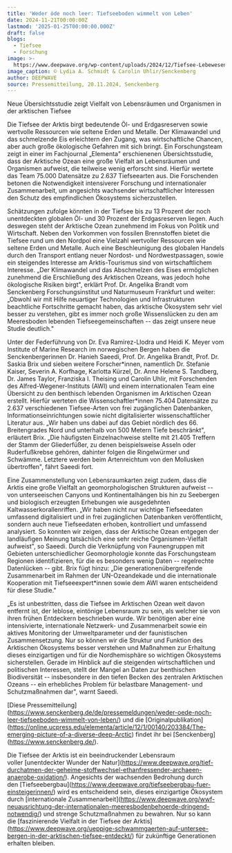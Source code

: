 ```yaml
---
title: 'Weder öde noch leer: Tiefseeboden wimmelt von Leben'
date: 2024-11-21T00:00:00Z
lastmod: '2025-01-25T00:00:00.000Z'
draft: false
blogs:
  - Tiefsee
  - Forschung
image: >-
  https://www.deepwave.org/wp-content/uploads/2024/12/Tiefsee-Lebewesen_Senckenberg_Arktis-980x572.jpg
image_caption: © Lydia A. Schmidt & Carolin Uhlir/Senckenberg
author: DEEPWAVE
source: Pressemitteilung, 20.11.2024, Senckenberg
---
```

Neue Übersichtsstudie zeigt Vielfalt von Lebensräumen und Organismen in der arktischen Tiefsee

Die Tiefsee der Arktis birgt bedeutende Öl- und Erdgasreserven sowie wertvolle Ressourcen wie seltene Erden und Metalle. Der Klimawandel und das schmelzende Eis erleichtern den Zugang, was wirtschaftliche Chancen, aber auch große ökologische Gefahren mit sich bringt. Ein Forschungsteam zeigt in einer im Fachjournal „Elementa" erschienenen Übersichtsstudie, dass der Arktische Ozean eine große Vielfalt an Lebensräumen und Organismen aufweist, die teilweise wenig erforscht sind. Hierfür wertete das Team 75.000 Datensätze zu 2.637 Tiefseearten aus. Die Forschenden betonen die Notwendigkeit intensiverer Forschung und internationaler Zusammenarbeit, um angesichts wachsender wirtschaftlicher Interessen den Schutz des empfindlichen Ökosystems sicherzustellen.

Schätzungen zufolge könnten in der Tiefsee bis zu 13 Prozent der noch unentdeckten globalen Öl- und 30 Prozent der Erdgasreserven liegen. Auch deswegen steht der Arktische Ozean zunehmend im Fokus von Politik und Wirtschaft. Neben den Vorkommen von fossilen Brennstoffen bietet die Tiefsee rund um den Nordpol eine Vielzahl wertvoller Ressourcen wie seltene Erden und Metalle. Auch eine Beschleunigung des globalen Handels durch den Transport entlang neuer Nordost- und Nordwestpassagen, sowie ein steigendes Interesse am Arktis-Tourismus sind von wirtschaftlichem Interesse. „Der Klimawandel und das Abschmelzen des Eises ermöglichen zunehmend die Erschließung des Arktischen Ozeans, was jedoch hohe ökologische Risiken birgt", erklärt Prof. Dr. Angelika Brandt vom Senckenberg Forschungsinstitut und Naturmuseum Frankfurt und weiter: „Obwohl wir mit Hilfe neuartiger Technologien und Infrastrukturen beachtliche Fortschritte gemacht haben, das arktische Ökosystem sehr viel besser zu verstehen, gibt es immer noch große Wissenslücken zu den am Meeresboden lebenden Tiefseegemeinschaften -- das zeigt unsere neue Studie deutlich."

Unter der Federführung von Dr. Eva Ramirez-Llodra und Heidi K. Meyer vom Institute of Marine Research im norwegischen Bergen haben die Senckenbergerinnen Dr. Hanieh Saeedi, Prof. Dr. Angelika Brandt, Prof. Dr. Saskia Brix und sieben weitere Forscher\*innen, namentlich Dr. Stefanie Kaiser, Severin A. Korfhage, Karlotta Kürzel, Dr. Anne Helene S. Tandberg, Dr. James Taylor, Franziska I. Theising und Carolin Uhlir, mit Forschenden des Alfred-Wegener-Instituts (AWI) und einem internationalen Team eine Übersicht zu den benthisch lebenden Organismen im Arktischen Ozean erstellt. Hierfür werteten die Wissenschaftler\*innen 75.404 Datensätze zu 2.637 verschiedenen Tiefsee-Arten von frei zugänglichen Datenbanken, Informationseinrichtungen sowie nicht digitalisierter wissenschaftlicher Literatur aus. „Wir haben uns dabei auf das Gebiet nördlich des 66. Breitengrades Nord und unterhalb von 500 Metern Tiefe beschränkt", erläutert Brix. „Die häufigsten Einzelnachweise stellte mit 21.405 Treffern der Stamm der Gliederfüßer, zu denen beispielsweise Asseln oder Ruderfußkrebse gehören, dahinter folgen die Ringelwürmer und Schwämme. Letztere werden beim Artenreichtum von den Mollusken übertroffen", fährt Saeedi fort.

Eine Zusammenstellung von Lebensraumkarten zeigt zudem, dass die Arktis eine große Vielfalt an geomorphologischen Strukturen aufweist -- von unterseeischen Canyons und Kontinentalhängen bis hin zu Seebergen und biologisch erzeugten Erhebungen wie ausgedehnten Kaltwasserkorallenriffen. „Wir haben nicht nur wichtige Tiefseedaten umfassend digitalisiert und in frei zugänglichen Datenbanken veröffentlicht, sondern auch neue Tiefseedaten erhoben, kontrolliert und umfassend analysiert. So konnten wir zeigen, dass der Arktische Ozean entgegen der landläufigen Meinung tatsächlich eine sehr reiche Organismen-Vielfalt aufweist", so Saeedi. Durch die Verknüpfung von Faunengruppen mit Gebieten unterschiedlicher Geomorphologie konnte das Forschungsteam Regionen identifizieren, für die es besonders wenig Daten -- regelrechte Datenlücken -- gibt. Brix fügt hinzu: „Die generationenübergreifende Zusammenarbeit im Rahmen der UN-Ozeandekade und die internationale Kooperation mit Tiefseeexpert\*innen sowie dem AWI waren entscheidend für diese Studie."

„Es ist unbestritten, dass die Tiefsee im Arktischen Ozean weit davon entfernt ist, der leblose, eintönige Lebensraum zu sein, als welcher sie von ihren frühen Entdeckern beschrieben wurde. Wir benötigen aber eine intensivierte, internationale Netzwerk- und Zusammenarbeit sowie ein aktives Monitoring der Umweltparameter und der faunistischen Zusammensetzung. Nur so können wir die Struktur und Funktion des Arktischen Ökosystems besser verstehen und Maßnahmen zur Erhaltung dieses einzigartigen und für die Nordhemisphäre so wichtigen Ökosystems sicherstellen. Gerade im Hinblick auf die steigenden wirtschaftlichen und politischen Interessen, stellt der Mangel an Daten zur benthischen Biodiversität -- insbesondere in den tiefen Becken des zentralen Arktischen Ozeans -- ein erhebliches Problem für belastbare Management- und Schutzmaßnahmen dar", warnt Saeedi.

\[Diese Pressemitteilung\](https://www.senckenberg.de/de/pressemeldungen/weder-oede-noch-leer-tiefseeboden-wimmelt-von-leben/)&nbsp;und die&nbsp;\[Originalpublikation\](https://online.ucpress.edu/elementa/article/12/1/00140/203384/The-emerging-picture-of-a-diverse-deep-Arctic)&nbsp;findet ihr bei&nbsp;\[Senckenberg\](https://www.senckenberg.de/).

Die Tiefsee der Arktis ist ein beeindruckender Lebensraum voller&nbsp;\[unentdeckter Wunder der Natur\](https://www.deepwave.org/tief-durchatmen-der-geheime-stoffwechsel-ethanfressender-archaeen-anaerobe-oxidation/). Angesichts der wachsenden Bedrohung durch den&nbsp;\[Tiefseebergbau\](https://www.deepwave.org/tiefseebergbau-fuer-einsteigerinnen/)&nbsp;wird es entscheidend sein, dieses einzigartige Ökosystem durch&nbsp;\[internationale Zusammenarbeit\](https://www.deepwave.org/wwf-neuausrichtung-der-internationalen-meeresbodenbehoerde-dringend-notwendig/)&nbsp;und strenge Schutzmaßnahmen zu bewahren. Nur so kann die&nbsp;\[faszinierende Vielfalt in der Tiefsee der Arktis\](https://www.deepwave.org/ueppige-schwammgaerten-auf-untersee-bergen-in-der-arktischen-tiefsee-entdeckt/)&nbsp;für zukünftige Generationen erhalten bleiben.
